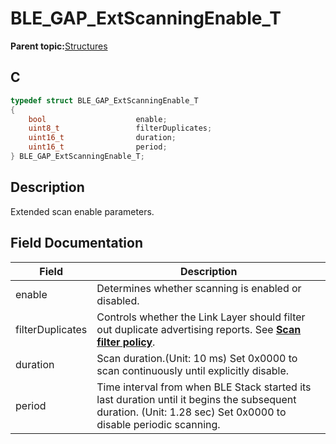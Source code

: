 # BLE\_GAP\_ExtScanningEnable\_T

**Parent topic:**[Structures](GUID-A15AC144-CD72-427A-B096-33FC1E7FEA88.md)

## C

```c
typedef struct BLE_GAP_ExtScanningEnable_T
{
    bool                    enable;
    uint8_t                 filterDuplicates;
    uint16_t                duration;
    uint16_t                period;
} BLE_GAP_ExtScanningEnable_T;
```

## Description

Extended scan enable parameters.

## Field Documentation

|Field|Description|
|-----|-----------|
|enable|Determines whether scanning is enabled or disabled.|
|filterDuplicates|Controls whether the Link Layer should filter out duplicate advertising reports. See **[Scan filter policy](GUID-9833F530-E345-4306-B35C-37C361816D32.md)**.|
|duration|Scan duration.\(Unit: 10 ms\) Set 0x0000 to scan continuously until explicitly disable.|
|period|Time interval from when BLE Stack started its last duration until it begins the subsequent duration. \(Unit: 1.28 sec\) Set 0x0000 to disable periodic scanning.|

